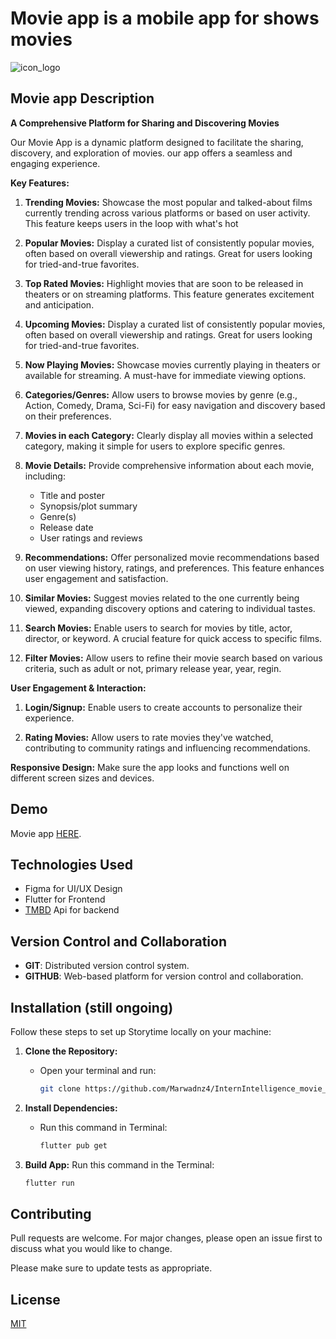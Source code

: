 ﻿# Movie app is a mobile app for shows movies
 
![icon_logo](https://github.com/user-attachments/assets/39a75803-2d23-4fe3-bf3a-6c4e6cb39a02)

## Movie app Description

**A Comprehensive Platform for Sharing and Discovering Movies**

Our Movie App is a dynamic platform designed to facilitate the sharing, discovery, and exploration of movies. our app offers a seamless and engaging experience.

**Key Features:**

1. **Trending Movies:**
     Showcase the most popular and talked-about films currently trending across various platforms or based on user activity.  This feature keeps users in the loop with what's hot

2. **Popular Movies:**
     Display a curated list of consistently popular movies, often based on overall viewership and ratings.  Great for users looking for tried-and-true favorites.

3. **Top Rated Movies:**
     Highlight movies that are soon to be released in theaters or on streaming platforms.  This feature generates excitement and anticipation.

4. **Upcoming Movies:**
     Display a curated list of consistently popular movies, often based on overall viewership and ratings.  Great for users looking for tried-and-true favorites.

5. **Now Playing Movies:**
     Showcase movies currently playing in theaters or available for streaming.  A must-have for immediate viewing options.

6. **Categories/Genres:**
     Allow users to browse movies by genre (e.g., Action, Comedy, Drama, Sci-Fi) for easy navigation and discovery based on their preferences.

7. **Movies in each Category:**
     Clearly display all movies within a selected category, making it simple for users to explore specific genres.

8. **Movie Details:**
     Provide comprehensive information about each movie, including:
    * Title and poster
    * Synopsis/plot summary
    * Genre(s)
    * Release date
    * User ratings and reviews

9. **Recommendations:**
     Offer personalized movie recommendations based on user viewing history, ratings, and preferences.  This feature enhances user engagement and satisfaction.

10. **Similar Movies:**
     Suggest movies related to the one currently being viewed, expanding discovery options and catering to individual tastes.

11. **Search Movies:**
     Enable users to search for movies by title, actor, director, or keyword.  A crucial feature for quick access to specific films.

12. **Filter Movies:**
     Allow users to refine their movie search based on various criteria, such as adult or not, primary release year, year, regin.

**User Engagement & Interaction:**

1. **Login/Signup:**
     Enable users to create accounts to personalize their experience.

2. **Rating Movies:**
     Allow users to rate movies they've watched, contributing to community ratings and influencing recommendations.

**Responsive Design:**  Make sure the app looks and functions well on different screen sizes and devices.

## Demo
 Movie app [HERE](https://www.linkedin.com/posts/marwa-mohammed-jassim97_mobiledevelopment-dart-freelancedeveloper-activity-7332856225488908288-HnNc?utm_source=share&utm_medium=member_desktop&rcm=ACoAADr0VikBV52_20aZ1CX8oHEZg-__ya8fOvI).
   
## Technologies Used

- Figma for UI/UX Design
- Flutter for Frontend
- [TMBD](https://developer.themoviedb.org/docs/getting-started) Api for backend 

## Version Control and Collaboration
- **GIT**: Distributed version control system.
- **GITHUB**: Web-based platform for version control and collaboration.

## Installation (still ongoing)

Follow these steps to set up Storytime locally on your machine:

1. **Clone the Repository:**
   - Open your terminal and run:
     ```bash
     git clone https://github.com/Marwadnz4/InternIntelligence_movie_app.git
     ```

2. **Install Dependencies:**
   - Run this command in Terminal:
     ```bash
     flutter pub get
     ```

3. **Build App:**
   Run this command in the Terminal:
     ```bash
     flutter run 
     ```

## Contributing

Pull requests are welcome. For major changes, please open an issue first
to discuss what you would like to change.

Please make sure to update tests as appropriate.

## License

[MIT](https://choosealicense.com/licenses/mit/)
